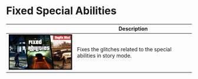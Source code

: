 # Fixed Special Abilities

|| Description      |
|------------|-------------|
| <img src="Preview.png" width="250"> | Fixes the glitches related to the special abilities in story mode. | 


